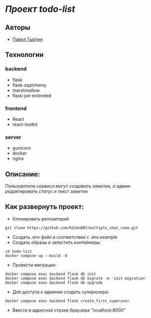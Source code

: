 # *Проект todo-list*

## Авторы
 - [Павел Тыртин](https://github.com/R1Sen007)

## Технологии
### backend
 - flask
 - flask-sqalchemy
 - marshmallow
 - flask-jwt-extended
### frontend
 - React
 - react-toolkit
### server
 - gunicorn
 - docker
 - nginx

## Описание:

*Пользователи сервиса могут создавать заметки, а админ редактировать статус и текст заметок*

## Как развернуть проект:

- Клонировать репозиторий
```
git clone https://github.com/R1Sen007/multiple_chat_room.git
```
- Создать .env файл в соответствии с .env.example
- Cоздать образы и запустить контейнеры:
```
cd todo-list
docker compose up --build -d
```
- Провести миграции:
```
docker compose exec backend flask db init
docker compose exec backend flask db migrate -m 'init migration'
docker compose exec backend flask db upgrade
```
- Для доступа к админке создать суперюзера:
```
docker compose exec backend flask create_first_superuser
```
- Ввести в адресной строке браузера "localhost:8000"
